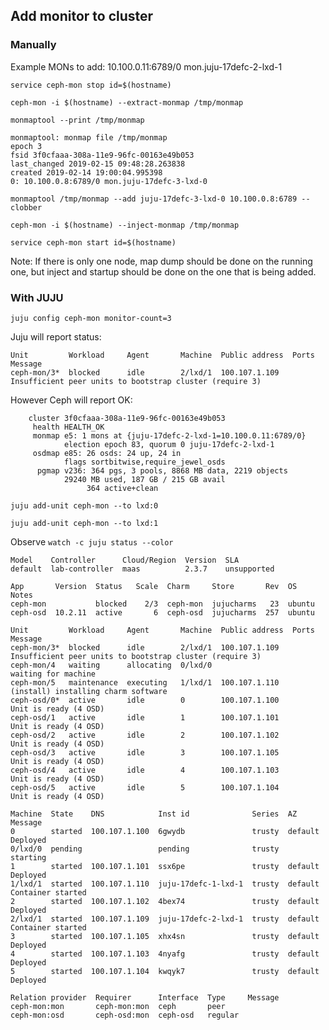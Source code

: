## Add monitor to cluster

### Manually 
Example MONs to add:
10.100.0.11:6789/0 mon.juju-17defc-2-lxd-1

`service ceph-mon stop id=$(hostname)`

`ceph-mon -i $(hostname) --extract-monmap /tmp/monmap`

`monmaptool --print /tmp/monmap`

```
monmaptool: monmap file /tmp/monmap
epoch 3
fsid 3f0cfaaa-308a-11e9-96fc-00163e49b053
last_changed 2019-02-15 09:48:28.263838
created 2019-02-14 19:00:04.995398
0: 10.100.0.8:6789/0 mon.juju-17defc-3-lxd-0
```

`monmaptool /tmp/monmap --add juju-17defc-3-lxd-0 10.100.0.8:6789 --clobber`

`ceph-mon -i $(hostname) --inject-monmap /tmp/monmap`

`service ceph-mon start id=$(hostname)`

Note:
If there is only one node, map dump should be done on the running one, but inject and startup should be done on the one that is being added.

### With JUJU

`juju config ceph-mon monitor-count=3`

Juju will report status:
```
Unit         Workload     Agent       Machine  Public address  Ports  Message
ceph-mon/3*  blocked      idle        2/lxd/1  100.107.1.109          Insufficient peer units to bootstrap cluster (require 3)
```
However Ceph will report OK:
```
    cluster 3f0cfaaa-308a-11e9-96fc-00163e49b053
     health HEALTH_OK
     monmap e5: 1 mons at {juju-17defc-2-lxd-1=10.100.0.11:6789/0}
            election epoch 83, quorum 0 juju-17defc-2-lxd-1
     osdmap e85: 26 osds: 24 up, 24 in
            flags sortbitwise,require_jewel_osds
      pgmap v236: 364 pgs, 3 pools, 8868 MB data, 2219 objects
            29240 MB used, 187 GB / 215 GB avail
                 364 active+clean
```


`juju add-unit ceph-mon --to lxd:0`

`juju add-unit ceph-mon --to lxd:1`

Observe `watch -c juju status --color`

```
Model    Controller      Cloud/Region  Version  SLA
default  lab-controller  maas          2.3.7    unsupported

App       Version  Status   Scale  Charm     Store       Rev  OS      Notes
ceph-mon           blocked    2/3  ceph-mon  jujucharms   23  ubuntu    
ceph-osd  10.2.11  active       6  ceph-osd  jujucharms  257  ubuntu    

Unit         Workload     Agent       Machine  Public address  Ports  Message
ceph-mon/3*  blocked      idle        2/lxd/1  100.107.1.109          Insufficient peer units to bootstrap cluster (require 3)
ceph-mon/4   waiting      allocating  0/lxd/0                         waiting for machine
ceph-mon/5   maintenance  executing   1/lxd/1  100.107.1.110          (install) installing charm software
ceph-osd/0*  active       idle        0        100.107.1.100          Unit is ready (4 OSD)
ceph-osd/1   active       idle        1        100.107.1.101          Unit is ready (4 OSD)
ceph-osd/2   active       idle        2        100.107.1.102          Unit is ready (4 OSD)
ceph-osd/3   active       idle        3        100.107.1.105          Unit is ready (4 OSD)
ceph-osd/4   active       idle        4        100.107.1.103          Unit is ready (4 OSD)
ceph-osd/5   active       idle        5        100.107.1.104          Unit is ready (4 OSD)

Machine  State    DNS            Inst id              Series  AZ       Message
0        started  100.107.1.100  6gwydb               trusty  default  Deployed
0/lxd/0  pending                 pending              trusty           starting
1        started  100.107.1.101  ssx6pe               trusty  default  Deployed
1/lxd/1  started  100.107.1.110  juju-17defc-1-lxd-1  trusty  default  Container started 
2        started  100.107.1.102  4bex74               trusty  default  Deployed
2/lxd/1  started  100.107.1.109  juju-17defc-2-lxd-1  trusty  default  Container started 
3        started  100.107.1.105  xhx4sn               trusty  default  Deployed
4        started  100.107.1.103  4nyafg               trusty  default  Deployed
5        started  100.107.1.104  kwqyk7               trusty  default  Deployed

Relation provider  Requirer      Interface  Type     Message
ceph-mon:mon       ceph-mon:mon  ceph       peer
ceph-mon:osd       ceph-osd:mon  ceph-osd   regular
```
